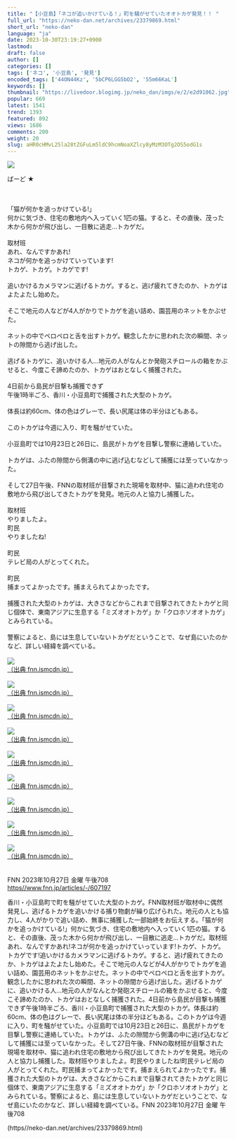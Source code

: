 ```yaml
---
title: "【小豆島】「ネコが追いかけている！」町を騒がせていたオオトカゲ発見！！ "
full_url: "https://neko-dan.net/archives/23379869.html"
short_url: "neko-dan"
language: "ja"
date: 2023-10-30T23:19:27+0900
lastmod: 
draft: false
author: []
categories: []
tags: ['ネコ', '小豆島', '発見']
encoded_tags: ['44ON44Kz', '5bCP6LGG5bO2', '55m66KaL']
keywords: []
thumbnail: "https://livedoor.blogimg.jp/neko_dan/imgs/e/2/e2d91062.jpg"
popular: 669
latest: 1541
trend: 1393
featured: 892
views: 1686
comments: 200
weight: 20
slug: aHR0cHMvL25la28tZGFuLm5ldC9hcmNoaXZlcy8yMzM3OTg2OS5odG1s
---
```


![](https://livedoor.blogimg.jp/neko_dan/imgs/e/2/e2d91062.jpg)

<div><p>ばーど ★ </p><br> <br> 「猫が何かを追っかけている!」 <br> 何かに気づき、住宅の敷地内へ入っていく1匹の猫。すると、その直後、茂った木から何かが飛び出し、一目散に逃走…トカゲだ。 <br> <br> 取材班 <br> あれ、なんですかあれ! <br> ネコが何かを追っかけていっています! <br> トカゲ、トカゲ。トカゲです! <br> <br> 追いかけるカメラマンに逃げるトカゲ。すると、逃げ疲れてきたのか、トカゲはよたよたし始めた。 <br> <br> そこで地元の人などが4人がかりでトカゲを追い詰め、園芸用のネットをかぶせた。 <br> <br> ネットの中でペロペロと舌を出すトカゲ。観念したかに思われた次の瞬間、ネットの隙間から逃げ出した。 <br> <br> 逃げるトカゲに、追いかける人…地元の人がなんとか発砲スチロールの箱をかぶせると、今度こそ諦めたのか、トカゲはおとなしく捕獲された。 <br> <br> 4日前から島民が目撃も捕獲できず <br> 午後1時半ごろ、香川・小豆島町で捕獲された大型のトカゲ。 <br> <br> 体長は約60cm、体の色はグレーで、長い尻尾は体の半分ほどもある。 <br> <br> このトカゲは今週に入り、町を騒がせていた。 <br> <br> 小豆島町では10月23日と26日に、島民がトカゲを目撃し警察に連絡していた。 <br> <br> トカゲは、ふたの隙間から側溝の中に逃げ込むなどして捕獲には至っていなかった。 <br> <br> そして27日午後、FNNの取材班が目撃された現場を取材中、猫に追われ住宅の敷地から飛び出してきたトカゲを発見。地元の人と協力し捕獲した。 <br> <br> 取材班 <br> やりましたよ。 <br> 町民 <br> やりましたね! <br> <br> 町民 <br> テレビ局の人がとってくれた。 <br> <br> 町民 <br> 捕まってよかったです。捕まえられてよかったです。 <br> <br> 捕獲された大型のトカゲは、大きさなどからこれまで目撃されてきたトカゲと同じ個体で、東南アジアに生息する「ミズオオトカゲ」か「クロホソオオトカゲ」とみられている。 <br> <br> 警察によると、島には生息していないトカゲだということで、なぜ島にいたのかなど、詳しい経緯を調べている。 <br> <br> <a href='https//fnn.ismcdn.jp/mwimgs/5/a/600/img_5acce43ab0cbda01d1ea4be1859b825c93070.jpg' target='_blank' class='' id='img_1_1'><img src='https//livedoor.blogimg.jp/neko_dan/imgs/f/7/f71f00b1.jpg'><br>（出典 fnn.ismcdn.jp）<br></a> <br> <a href='https//fnn.ismcdn.jp/mwimgs/3/c/780mw/img_3c55741f95f6182d2a090b4bb309fb4d157649.jpg' target='_blank' class='' id='img_1_2'><img src='https//livedoor.blogimg.jp/neko_dan/imgs/1/2/127e8100.jpg'><br>（出典 fnn.ismcdn.jp）<br></a> <br> <a href='https//fnn.ismcdn.jp/mwimgs/1/1/780mw/img_11d71da95a3731da1ba210e65d98ab9c306384.jpg' target='_blank' class='' id='img_1_3'><img src='https//livedoor.blogimg.jp/neko_dan/imgs/6/7/67f35e02.jpg'><br>（出典 fnn.ismcdn.jp）<br></a> <br> <a href='https//fnn.ismcdn.jp/mwimgs/3/9/780mw/img_399bf1798c91713f96fbddf09858070f222830.jpg' target='_blank' class='' id='img_1_4'><img src='https//livedoor.blogimg.jp/neko_dan/imgs/9/5/9564442c.jpg'><br>（出典 fnn.ismcdn.jp）<br></a> <br> <a href='https//fnn.ismcdn.jp/mwimgs/6/7/780mw/img_675ced942d1fbf56602a95415b0843aa223060.jpg' target='_blank' class='' id='img_1_5'><img src='https//livedoor.blogimg.jp/neko_dan/imgs/4/c/4ca19e39.jpg'><br>（出典 fnn.ismcdn.jp）<br></a> <br> <a href='https//fnn.ismcdn.jp/mwimgs/5/3/780mw/img_5325fff75922a99d07903fa92c63810c175506.jpg' target='_blank' class='' id='img_1_6'><img src='https//livedoor.blogimg.jp/neko_dan/imgs/e/3/e3ee8766.jpg'><br>（出典 fnn.ismcdn.jp）<br></a> <br> <a href='https//fnn.ismcdn.jp/mwimgs/4/0/780mw/img_409ffd5269066060a56ecc58fdf9db09168857.jpg' target='_blank' class='' id='img_1_7'><img src='https//livedoor.blogimg.jp/neko_dan/imgs/7/4/740aaa0d.jpg'><br>（出典 fnn.ismcdn.jp）<br></a> <br> <a href='https//fnn.ismcdn.jp/mwimgs/8/7/780mw/img_87744ecbc6ba7cf9119de1cfd01cf7ba144647.jpg' target='_blank' class='' id='img_1_8'><img src='https//livedoor.blogimg.jp/neko_dan/imgs/7/4/74079610.jpg'><br>（出典 fnn.ismcdn.jp）<br></a> <br> <a href='https//fnn.ismcdn.jp/mwimgs/9/e/780mw/img_9e1c158b27a7489403767a9672da0efc162928.jpg' target='_blank' class='' id='img_1_9'><img src='https//livedoor.blogimg.jp/neko_dan/imgs/b/2/b25e6d2a.jpg'><br>（出典 fnn.ismcdn.jp）<br></a> <br> <br> FNN 2023年10月27日 金曜 午後708 <br> <a target='_blank' href='https//www.fnn.jp/articles/-/607197'>https//www.fnn.jp/articles/-/607197</a> <p>香川・小豆島町で町を騒がせていた大型のトカゲ。FNN取材班が取材中に偶然発見し、逃げるトカゲを追いかける捕り物劇が繰り広げられた。地元の人とも協力し、4人がかりで追い詰め、無事に捕獲した一部始終をお伝えする。「猫が何かを追っかけている!」何かに気づき、住宅の敷地内へ入っていく1匹の猫。すると、その直後、茂った木から何かが飛び出し、一目散に逃走…トカゲだ。取材班あれ、なんですかあれ!ネコが何かを追っかけていっています!トカゲ、トカゲ。トカゲです!追いかけるカメラマンに逃げるトカゲ。すると、逃げ疲れてきたのか、トカゲはよたよたし始めた。そこで地元の人などが4人がかりでトカゲを追い詰め、園芸用のネットをかぶせた。ネットの中でペロペロと舌を出すトカゲ。観念したかに思われた次の瞬間、ネットの隙間から逃げ出した。逃げるトカゲに、追いかける人…地元の人がなんとか発砲スチロールの箱をかぶせると、今度こそ諦めたのか、トカゲはおとなしく捕獲された。4日前から島民が目撃も捕獲できず午後1時半ごろ、香川・小豆島町で捕獲された大型のトカゲ。体長は約60cm、体の色はグレーで、長い尻尾は体の半分ほどもある。このトカゲは今週に入り、町を騒がせていた。小豆島町では10月23日と26日に、島民がトカゲを目撃し警察に連絡していた。トカゲは、ふたの隙間から側溝の中に逃げ込むなどして捕獲には至っていなかった。そして27日午後、FNNの取材班が目撃された現場を取材中、猫に追われ住宅の敷地から飛び出してきたトカゲを発見。地元の人と協力し捕獲した。取材班やりましたよ。町民やりましたね!町民テレビ局の人がとってくれた。町民捕まってよかったです。捕まえられてよかったです。捕獲された大型のトカゲは、大きさなどからこれまで目撃されてきたトカゲと同じ個体で、東南アジアに生息する「ミズオオトカゲ」か「クロホソオオトカゲ」とみられている。警察によると、島には生息していないトカゲだということで、なぜ島にいたのかなど、詳しい経緯を調べている。FNN 2023年10月27日 金曜 午後708</p></div>

(https//neko-dan.net/archives/23379869.html)
